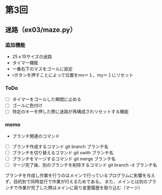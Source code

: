 # 第3回
## 迷路（ex03/maze.py）
### 追加機能
* 25ｘ15サイズの迷路
* タイマー機能
* 一番右下のマスをゴールに設定
* rボタンを押すことによって位置をmx＝１、my＝１にリセット

### ToDo
- [ ] タイマーをゴールした瞬間に止める
- [ ] ゴールに色付け
- [ ] 特定のキーを押した際に迷路が再構成されリセットする機能
### memo
- ブランチ関連のコマンド
- [ ] ブランチ作成するコマンド
git branch ブランチ名
- [ ] ブランチを切り替えるコマンド
git swith ブランチ名
- [ ] ブランチをマージするコマンド
git merge ブランチ名
- [ ] マージ完了後、別のブランチを削除するコマンド
git branch -d ブランチ名

ブランチを作成し作業を行うのはメインで行っているプログラムに影響を与えず、目的別で同時並行で作業が行えるためである。
また、メインとは別のブランチで作業が完了した際はメインに戻り変更履歴を取り込む（マージ）
